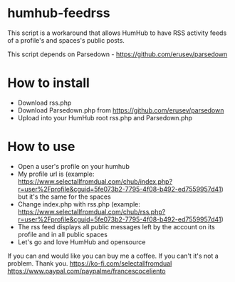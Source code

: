 # humhub-feedrss
This script is a workaround that allows HumHub to have RSS activity feeds of a profile's and spaces's public posts.

This script depends on Parsedown - https://github.com/erusev/parsedown
# How to install
- Download rss.php
- Download Parsedown.php from https://github.com/erusev/parsedown
- Upload into your HumHub root rss.php and Parsedown.php

# How to use
- Open a user's profile on your humhub
- My profile url is (example: https://www.selectallfromdual.com/chub/index.php?r=user%2Fprofile&cguid=5fe073b2-7795-4f08-b492-ed7559957d41) but it's the same for the spaces
- Change index.php with rss.php (example: https://www.selectallfromdual.com/chub/rss.php?r=user%2Fprofile&cguid=5fe073b2-7795-4f08-b492-ed7559957d41)
- The rss feed displays all public messages left by the account on its profile and in all public spaces
- Let's go and love HumHub and opensource

If you can and would like you can buy me a coffee. If you can't it's not a problem. Thank you.
https://ko-fi.com/selectallfromdual
https://www.paypal.com/paypalme/francescoceliento
